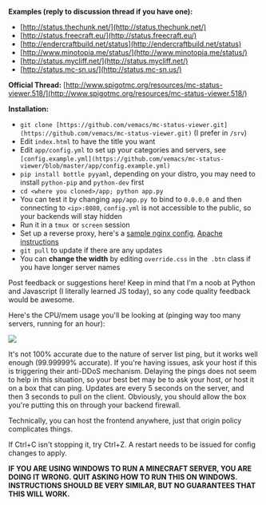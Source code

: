 **Examples (reply to discussion thread if you have one):**

*   [http://status.thechunk.net/](http://status.thechunk.net/)
*   [http://status.freecraft.eu/](http://status.freecraft.eu/)
*   [http://endercraftbuild.net/status](http://endercraftbuild.net/status)
*   [http://www.minotopia.me/status/](http://www.minotopia.me/status/)
*   [http://status.mycliff.net/](http://status.mycliff.net/)
*   [http://status.mc-sn.us/](http://status.mc-sn.us/)

**Official Thread:** [http://www.spigotmc.org/resources/mc-status-viewer.518/](http://www.spigotmc.org/resources/mc-status-viewer.518/)

**Installation:**

*   `git clone [https://github.com/vemacs/mc-status-viewer.git](https://github.com/vemacs/mc-status-viewer.git)` (I prefer in `/srv`)
*   Edit `index.html` to have the title you want
*   Edit `app/config.yml` to set up your categories and servers, see `[config.example.yml](https://github.com/vemacs/mc-status-viewer/blob/master/app/config.example.yml)`
*   `pip install bottle pyyaml`, depending on your distro, you may need to install `python-pip` and `python-dev` first
*   `cd <where you cloned>/app; python app.py`
*   You can test it by changing `app/app.py `to bind to `0.0.0.0 `and then connecting to `<ip>:8080`, `config.yml` is not accessible to the public, so your backends will stay hidden
*   Run it in a `tmux `or `screen` session
*   Set up a reverse proxy, here&#039;s a [sample nginx config](http://paste.ubuntu.com/7301975/), [Apache instructions](http://paste.ubuntu.com/7401472/)
*   `git pull` to update if there are any updates
*   You can **change the width** by editing `override.css` in the` .btn` class if you have longer server names

Post feedback or suggestions here! Keep in mind that I'm a noob at Python and Javascript (I literally learned JS today), so any code quality feedback would be awesome.

Here's the CPU/mem usage you'll be looking at (pinging way too many servers, running for an hour):

![](http://i.imgur.com/scyRmnM.png)

It's not 100% accurate due to the nature of server list ping, but it works well enough (99.99999% accurate). If you're having issues, ask your host if this is triggering their anti-DDoS mechanism. Delaying the pings does not seem to help in this situation, so your best bet may be to ask your host, or host it on a box that can ping. Updates are every 5 seconds on the server, and then 3 seconds to pull on the client. Obviously, you should allow the box you're putting this on through your backend firewall.

Technically, you can host the frontend anywhere, just that origin policy complicates things.

If Ctrl+C isn't stopping it, try Ctrl+Z. A restart needs to be issued for config changes to apply.

**IF YOU ARE USING WINDOWS TO RUN A MINECRAFT SERVER, YOU ARE DOING IT WRONG. QUIT ASKING HOW TO RUN THIS ON WINDOWS. INSTRUCTIONS SHOULD BE VERY SIMILAR, BUT NO GUARANTEES THAT THIS WILL WORK.**
